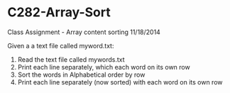# C282-Array-Sort
Class Assignment - Array content sorting
11/18/2014

Given a a text file called myword.txt:    
1) Read the text file called mywords.txt  
2) Print each line separately, which each word on its own row  
3) Sort the words in Alphabetical order by row  
4) Print each line separately (now sorted) with each word on its own row  
